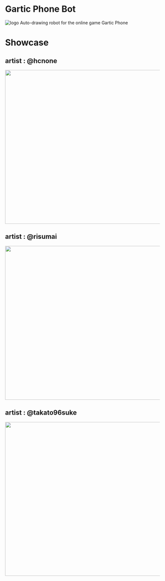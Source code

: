 # Gartic Phone Bot
![logo](https://garticphone.com/images/thumb.png)
Auto-drawing robot for the online game Gartic Phone
# Showcase
artist : @hcnone
---
<p align="center">
  <img width="800" height="500" src="https://i.ibb.co/dG52Lmm/phone.png">
</p>

artist : @risumai
---
<p align="center">
  <img width="800" height="500" src="https://i.ibb.co/M9ZXpw9/phone.png">
</p>

artist : @takato96suke
---
<p align="center">
  <img width="800" height="500" src="https://i.ibb.co/8MKTppZ/phone.png">
</p>
